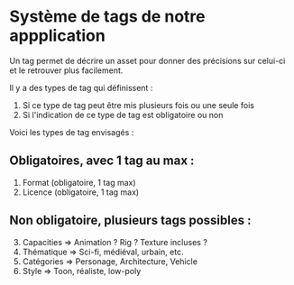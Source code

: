 # Système de tags de notre appplication

Un tag permet de décrire un asset pour donner des précisions sur celui-ci et le retrouver plus facilement.

Il y a des types de tag qui définissent :
1. Si ce type de tag peut être mis plusieurs fois ou une seule fois
2. Si l'indication de ce type de tag est obligatoire ou non

Voici les types de tag envisagés :

## Obligatoires, avec 1 tag au max :
1. Format (obligatoire, 1 tag max)
2. Licence (obligatoire, 1 tag max)
## Non obligatoire, plusieurs tags possibles :

3. Capacities  => Animation ? Rig ? Texture incluses ?
4. Thématique => Sci-fi, médiéval, urbain, etc.
5. Catégories => Personage, Architecture, Vehicle
6. Style => Toon, réaliste, low-poly